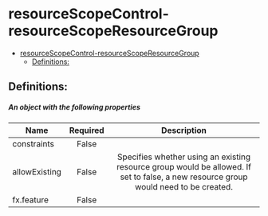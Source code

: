 <a name="resourcescopecontrol-resourcescoperesourcegroup"></a>
# resourceScopeControl-resourceScopeResourceGroup
* [resourceScopeControl-resourceScopeResourceGroup](#resourcescopecontrol-resourcescoperesourcegroup)
    * [Definitions:](#resourcescopecontrol-resourcescoperesourcegroup-definitions)

<a name="resourcescopecontrol-resourcescoperesourcegroup-definitions"></a>
## Definitions:
<a name="resourcescopecontrol-resourcescoperesourcegroup-definitions-an-object-with-the-following-properties"></a>
##### An object with the following properties
| Name | Required | Description
| ---|:--:|:--:|
|constraints|False|
|allowExisting|False|Specifies whether using an existing resource group would be allowed. If set to false, a new resource group would need to be created.
|fx.feature|False|
